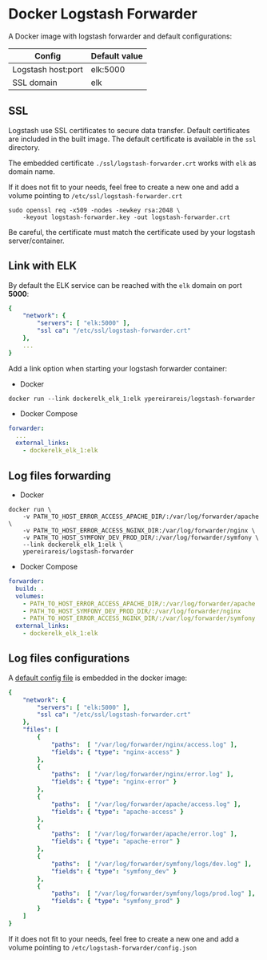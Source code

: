 # Docker Logstash Forwarder

A Docker image with logstash forwarder and default configurations:

| Config | Default value |
|--------|---------------|
| Logstash host:port | elk:5000  |
| SSL domain         | elk       |


## SSL

Logstash use SSL certificates to secure data transfer. Default certificates are included in the built image.
The default certificate is available in the `ssl` directory.

The embedded certificate `./ssl/logstash-forwarder.crt` works with `elk` as domain name.

If it does not fit to your needs, feel free to create a new one
and add a volume pointing to `/etc/ssl/logstash-forwarder.crt`

```shell
sudo openssl req -x509 -nodes -newkey rsa:2048 \
    -keyout logstash-forwarder.key -out logstash-forwarder.crt
```

Be careful, the certificate must match the certificate used by your logstash server/container.

## Link with ELK

By default the ELK service can be reached with the `elk` domain on port **5000**:

```yaml
{
    "network": {
        "servers": [ "elk:5000" ],
        "ssl ca": "/etc/ssl/logstash-forwarder.crt"
    },
    ...
}
```

Add a link option when starting your logstash forwarder container:

* Docker

```shell
docker run --link dockerelk_elk_1:elk ypereirareis/logstash-forwarder
```

* Docker Compose

```yaml
forwarder:
  ...
  external_links:
    - dockerelk_elk_1:elk
```

## Log files forwarding

* Docker

```shell
docker run \
    -v PATH_TO_HOST_ERROR_ACCESS_APACHE_DIR/:/var/log/forwarder/apache \
    -v PATH_TO_HOST_ERROR_ACCESS_NGINX_DIR:/var/log/forwarder/nginx \
    -v PATH_TO_HOST_SYMFONY_DEV_PROD_DIR/:/var/log/forwarder/symfony \
    --link dockerelk_elk_1:elk \
    ypereirareis/logstash-forwarder
```

* Docker Compose

```yaml
forwarder:
  build: .
  volumes:
    - PATH_TO_HOST_ERROR_ACCESS_APACHE_DIR/:/var/log/forwarder/apache
    - PATH_TO_HOST_SYMFONY_DEV_PROD_DIR/:/var/log/forwarder/nginx
    - PATH_TO_HOST_ERROR_ACCESS_NGINX_DIR/:/var/log/forwarder/symfony
  external_links:
    - dockerelk_elk_1:elk
```

## Log files configurations

A [default config file](./conf/config.json) is embedded in the docker image:

```yaml
{
    "network": {
        "servers": [ "elk:5000" ],
        "ssl ca": "/etc/ssl/logstash-forwarder.crt"
    },
    "files": [
        {
            "paths":  [ "/var/log/forwarder/nginx/access.log" ],
            "fields": { "type": "nginx-access" }
        },
        {
            "paths":  [ "/var/log/forwarder/nginx/error.log" ],
            "fields": { "type": "nginx-error" }
        },
        {
            "paths":  [ "/var/log/forwarder/apache/access.log" ],
            "fields": { "type": "apache-access" }
        },
        {
            "paths":  [ "/var/log/forwarder/apache/error.log" ],
            "fields": { "type": "apache-error" }
        },
        {
            "paths":  [ "/var/log/forwarder/symfony/logs/dev.log" ],
            "fields": { "type": "symfony_dev" }
        },
        {
            "paths":  [ "/var/log/forwarder/symfony/logs/prod.log" ],
            "fields": { "type": "symfony_prod" }
        }
    ]
}
```

If it does not fit to your needs, feel free to create a new one
and add a volume pointing to `/etc/logstash-forwarder/config.json`
